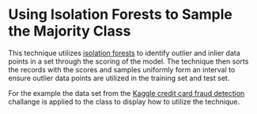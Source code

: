 # Using Isolation Forests to Sample the Majority Class
This technique utilizes [isolation forests](https://scikit-learn.org/stable/modules/generated/sklearn.ensemble.IsolationForest.html) to identify outlier and inlier data points in a set through the scoring of the model. The technique then sorts the records with the scores and samples uniformly form an interval to ensure outlier data points are utilized in the training set and test set. 

For the example the data set from the [Kaggle credit card fraud detection](https://www.kaggle.com/datasets/mlg-ulb/creditcardfraud) challange is applied to the class to display how to utilize the technique. 
